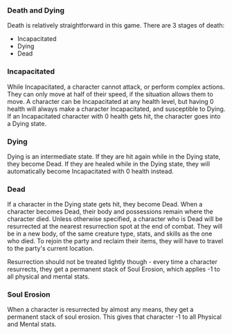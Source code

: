 ### Death and Dying
Death is relatively straightforward in this game. There are 3 stages of death: 
- Incapacitated 
- Dying  
- Dead
### Incapacitated
While Incapacitated, a character cannot attack, or perform complex actions. They can only move at half of their speed, if the situation allows them to move. A character can be Incapacitated at any health level, but having 0 health will always make a character Incapacitated, and susceptible to Dying. If an Incapacitated character with 0 health gets hit, the character goes into a Dying state.
### Dying
Dying is an intermediate state.  If they are hit again while in the Dying state, they become Dead. If they are healed while in the Dying state, they will automatically become Incapacitated with 0 health instead.
### Dead
If a character in the Dying state gets hit, they become Dead. When a character becomes Dead, their body and possessions remain where the character died. Unless otherwise specified, a character who is Dead will be resurrected at the nearest resurrection spot at the end of combat. They will be in a new body, of the same creature type, stats, and skills as the one who died. To rejoin the party and reclaim their items, they will have to travel to the party's current location.

Resurrection should not be treated lightly though - every time a character resurrects, they get a permanent stack of Soul Erosion, which applies -1 to all physical and mental stats.
### Soul Erosion
When a character is resurrected by almost any means, they get a permanent stack of soul erosion. This gives that character -1 to all Physical and Mental stats.
